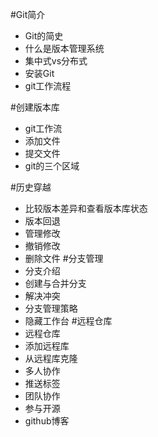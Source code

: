 #Git简介
* Git的简史 
* 什么是版本管理系统
* 集中式vs分布式
* 安装Git
* git工作流程

#创建版本库
* git工作流
* 添加文件
* 提交文件
* git的三个区域

#历史穿越
* 比较版本差异和查看版本库状态
* 版本回退
* 管理修改
* 撤销修改
* 删除文件
#分支管理
* 分支介绍
* 创建与合并分支
* 解决冲突
* 分支管理策略
* 隐藏工作台
#远程仓库
* 远程仓库
* 添加远程库
* 从远程库克隆
* 多人协作
* 推送标签
* 团队协作
* 参与开源
* github博客